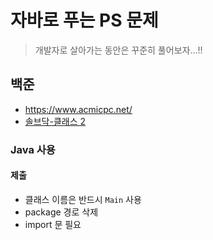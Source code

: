 # 자바로 푸는 PS 문제
> 개발자로 살아가는 동안은 꾸준히 풀어보자...!!

## 백준
- <https://www.acmicpc.net/>
- [솔브닥-클래스 2](https://solved.ac/search?query=in_class:2)

### Java 사용
#### 제출
- 클래스 이름은 반드시 `Main` 사용
- package 경로 삭제
- import 문 필요

